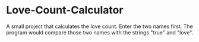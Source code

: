 # Love-Count-Calculator
A small project that calculates the love count. Enter the two names first. The program would compare those two names with the strings "true" and "love". 
